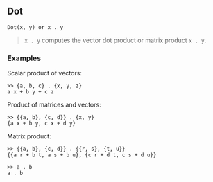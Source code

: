 ## Dot

```
Dot(x, y) or x . y
```

> `x . y` computes the vector dot product or matrix product `x . y`.
    
### Examples

Scalar product of vectors:
```
>> {a, b, c} . {x, y, z}
a x + b y + c z
```

Product of matrices and vectors:
```
>> {{a, b}, {c, d}} . {x, y}
{a x + b y, c x + d y}
```

Matrix product:
```
>> {{a, b}, {c, d}} . {{r, s}, {t, u}}
{{a r + b t, a s + b u}, {c r + d t, c s + d u}}

>> a . b
a . b
```